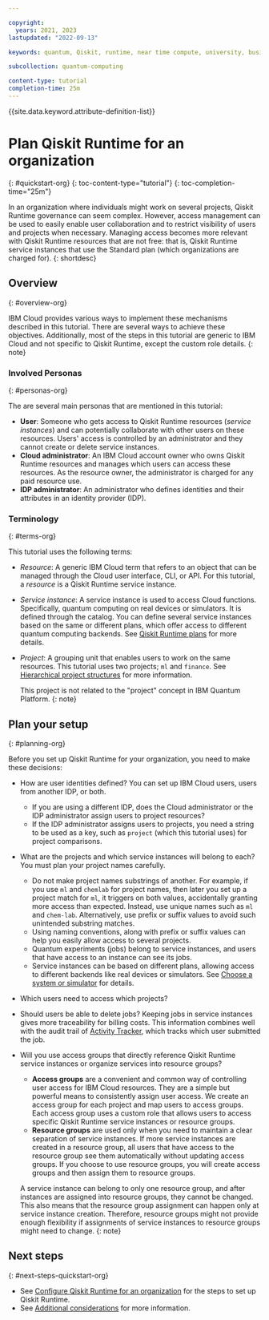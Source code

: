 ```yaml
---

copyright:
  years: 2021, 2023
lastupdated: "2022-09-13"

keywords: quantum, Qiskit, runtime, near time compute, university, business, organization

subcollection: quantum-computing

content-type: tutorial
completion-time: 25m
---
```


{{site.data.keyword.attribute-definition-list}}

# Plan Qiskit Runtime for an organization
{: #quickstart-org}
{: toc-content-type="tutorial"}
{: toc-completion-time="25m"}

In an organization where individuals might work on several projects, Qiskit Runtime governance can seem complex. However, access management can be used to easily enable user collaboration and to restrict visibility of users and projects when necessary. Managing access becomes more relevant with Qiskit Runtime resources that are not free: that is, Qiskit Runtime service instances that use the Standard plan (which organizations are charged for).
{: shortdesc}

## Overview
{: #overview-org}

IBM Cloud provides various ways to implement these mechanisms described in this tutorial. There are several ways to achieve these objectives. Additionally, most of the steps in this tutorial are generic to IBM Cloud and not specific to Qiskit Runtime, except the custom role details.
{: note}

### Involved Personas
{: #personas-org}

The are several main personas that are mentioned in this tutorial:

* **User**: Someone who gets access to Qiskit Runtime resources (_service instances_) and can potentially collaborate with other users on these resources. Users' access is controlled by an administrator and they cannot create or delete service instances.
* **Cloud administrator**: An IBM Cloud account owner who owns Qiskit Runtime resources and manages which users can access these resources. As the resource owner, the administrator is charged for any paid resource use.
* **IDP administrator**: An administrator who defines identities and their attributes in an identity provider (IDP).

### Terminology
{: #terms-org}

This tutorial uses the following terms:

* _Resource_: A generic IBM Cloud term that refers to an object that can be managed through the Cloud user interface, CLI, or API. For this tutorial, a _resource_ is a Qiskit Runtime service instance.
* _Service instance_: A service instance is used to access Cloud functions. Specifically, quantum computing on real devices or simulators. It is defined through the catalog. You can define several service instances based on the same or different plans, which offer access to different quantum computing backends. See [Qiskit Runtime plans](/docs/quantum-computing?topic=quantum-computing-plans) for more details.
* _Project_: A grouping unit that enables users to work on the same resources. This tutorial uses two projects; `ml` and `finance`. See [Hierarchical project structures](/docs/quantum-computing?topic=quantum-computing-considerations-org#nest-org) for more information.

   This project is not related to the "project" concept in IBM Quantum Platform.
   {: note}

## Plan your setup
{: #planning-org}

Before you set up Qiskit Runtime for your organization, you need to make these decisions:

* How are user identities defined? You can set up IBM Cloud users, users from another IDP, or both.
   * If you are using a different IDP, does the Cloud administrator or the IDP administrator assign users to project resources?
   * If the IDP administrator assigns users to projects, you need a string to be used as a key, such as `project` (which this tutorial uses) for project comparisons.
* What are the projects and which service instances will belong to each? You must plan your project names carefully.
   * Do not make project names substrings of another. For example, if you use `ml` and `chemlab` for project names, then later you set up a project match for `ml`, it triggers on both values, accidentally granting more access than expected. Instead, use unique names such as `ml` and `chem-lab`. Alternatively, use prefix or suffix values to avoid such unintended substring matches.
   * Using naming conventions, along with prefix or suffix values can help you easily allow access to several projects. 
   * Quantum experiments (jobs) belong to service instances, and users that have access to an instance can see its jobs.
   * Service instances can be based on different plans, allowing access to different backends like real devices or simulators. See [Choose a system or simulator](/docs/quantum-computing?topic=quantum-computing-choose-backend) for details.
* Which users need to access which projects?
* Should users be able to delete jobs? Keeping jobs in service instances gives more traceability for billing costs. This information combines well with the audit trail of [Activity Tracker](/docs/quantum-computing?topic=quantum-computing-considerations-org), which tracks which user submitted the job.
* Will you use access groups that directly reference Qiskit Runtime service instances or organize services into resource groups?
   * **Access groups** are a convenient and common way of controlling user access for IBM Cloud resources. They are a simple but powerful means to consistently assign user access. We create an access group for each project and map users to access groups. Each access group uses a custom role that allows users to access specific Qiskit Runtime service instances or resource groups.
   * **Resource groups** are used only when you need to maintain a clear separation of service instances. If more service instances are created in a resource group, all users that have access to the resource group see them automatically without updating access groups. If you choose to use resource groups, you will create access groups and then assign them to resource groups.

   A service instance can belong to only one resource group, and after instances are assigned into resource groups, they cannot be changed. This also means that the resource group assignment can  happen only at service instance creation. Therefore, resource groups might not provide enough flexibility if assignments of service instances to resource groups might need to change.
   {: note}

## Next steps
{: #next-steps-quickstart-org}

* See [Configure Qiskit Runtime for an organization](/docs/quantum-computing?topic=quantum-computing-quickstart-steps-org) for the steps to set up Qiskit Runtime.
* See [Additional considerations](/docs/quantum-computing?topic=quantum-computing-considerations-org) for more information. 
